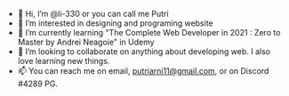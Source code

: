 - 👋 Hi, I’m @li-330 or you can call me Putri
- 👀 I’m interested in designing and programing website
- 🌱 I’m currently learning "The Complete Web Developer in 2021 : Zero to Master by Andrei Neagoie" in Udemy
- 💞️ I’m looking to collaborate on anything about developing web. I also love learning new things. 
- 📫 You can reach me on email, putriarni11@gmail.com, or on Discord #4289 PG. 

<!---
li-330/li-330 is a ✨ special ✨ repository because its `README.md` (this file) appears on your GitHub profile.
You can click the Preview link to take a look at your changes.
--->
